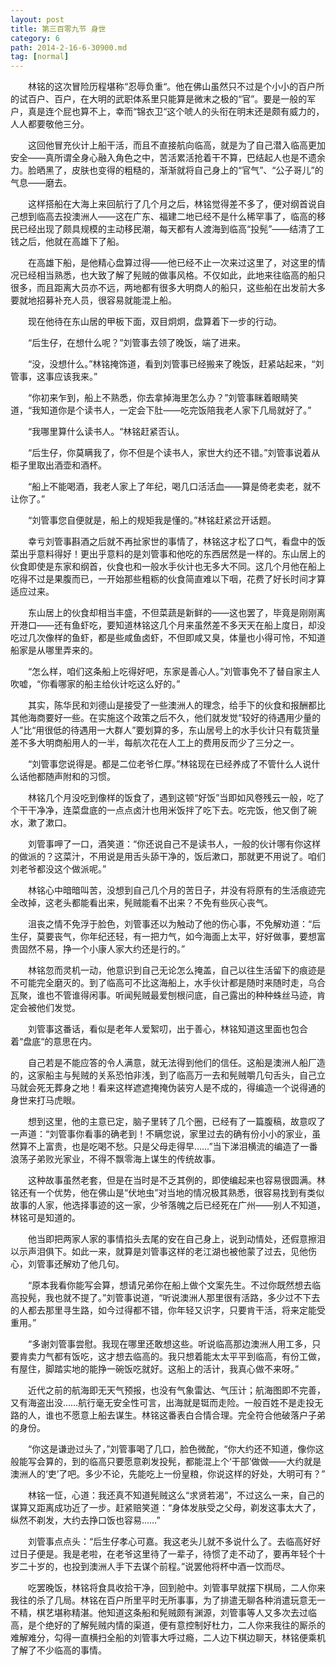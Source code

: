 ```yaml
---
layout: post
title: 第三百零九节 身世
category: 6
path: 2014-2-16-6-30900.md
tag: [normal]
---
```


　　林铭的这次冒险历程堪称“忍辱负重“。他在佛山虽然只不过是个小小的百户所的试百户、百户，在大明的武职体系里只能算是微末之极的“官”。要是一般的军户，真是连个屁也算不上，幸而“锦衣卫“这个唬人的头衔在明末还是颇有威力的，人人都要敬他三分。

　　这回他冒充伙计上船干活，而且不直接航向临高，就是为了自己潜入临高更加安全——真所谓全身心融入角色之中，苦活累活抢着干不算，巴结起人也是不遗余力。脸晒黑了，皮肤也变得的粗糙的，渐渐就将自己身上的“官气”、“公子哥儿”的气息——磨去。

　　这样搭船在大海上来回航行了几个月之后，林铭觉得差不多了，便对纲首说自己想到临高去投澳洲人——这在广东、福建二地已经不是什么稀罕事了，临高的移民已经出现了颇具规模的主动移民潮，每天都有人渡海到临高“投髡”——结清了工钱之后，他就在高雄下了船。

　　在高雄下船，是他精心盘算过得——他已经不止一次来过这里了，对这里的情况已经相当熟悉，也大致了解了髡贼的做事风格。不仅如此，此地来往临高的船只很多，而且距离大员亦不远，两地都有很多大明商人的船只，这些船在出发前大多要就地招募补充人员，很容易就能混上船。

　　现在他待在东山居的甲板下面，双目炯炯，盘算着下一步的行动。

　　“后生仔，在想什么呢？”刘管事去领了晚饭，端了进来。

　　“没，没想什么。”林铭掩饰道，看到刘管事已经搬来了晚饭，赶紧站起来，“刘管事，这事应该我来。”

　　“你初来乍到，船上不熟悉，你去拿掉海里怎么办？”刘管事眯着眼睛笑道，“我知道你是个读书人，一定会下肚——吃完饭陪我老人家下几局就好了。”

　　“我哪里算什么读书人。“林铭赶紧否认。

　　“后生仔，你莫瞒我了，你不但是个读书人，家世大约还不错。”刘管事说着从柜子里取出酒壶和酒杯。

　　“船上不能喝酒，我老人家上了年纪，喝几口活活血——算是倚老卖老，就不让你了。”

　　“刘管事您自便就是，船上的规矩我是懂的。”林铭赶紧岔开话题。

　　幸亏刘管事斟酒之后就不再扯家世的事情了，林铭这才松了口气，看盘中的饭菜出乎意料得好！更出乎意料的是刘管事和他吃的东西居然是一样的。东山居上的伙食即使是东家和纲首，伙食也和一般水手伙计也无多大不同。这几个月他在船上吃得不过是果腹而已，一开始那些粗粝的伙食简直难以下咽，花费了好长时间才算适应过来。

　　东山居上的伙食却相当丰盛，不但菜蔬是新鲜的——这也罢了，毕竟是刚刚离开港口——还有鱼虾吃，要知道林铭这几个月来虽然差不多天天在船上度日，却没吃过几次像样的鱼虾，都是些咸鱼卤虾，不但即咸又臭，体量也小得可怜，不知道船家是从哪里弄来的。

　　“怎么样，咱们这条船上吃得好吧，东家是善心人。”刘管事免不了替自家主人吹嘘，“你看哪家的船主给伙计吃这么好的。”

　　其实，陈华民和刘德山是接受了一些澳洲人的理念，给手下的伙食和报酬都比其他海商要好一些。在实施这个政策之后不久，他们就发觉“较好的待遇用少量的人”比“用很低的待遇用一大群人”要划算的多，东山居号上的水手伙计只有载货量差不多大明商船用人的一半，每航次花在人工上的费用反而少了三分之一。

　　“刘管事您说得是。都是二位老爷仁厚。”林铭现在已经养成了不管什么人说什么话他都随声附和的习惯。

　　林铭几个月没吃到像样的饭食了，遇到这顿“好饭”当即如风卷残云一般，吃了个干干净净，连菜盘底的一点点卤汁也用米饭拌了吃下去。吃完饭，他又倒了碗水，漱了漱口。

　　刘管事呷了一口，酒笑道：“你还说自己不是读书人，一般的伙计哪有你这样的做派的？这菜汁，不用说是用舌头舔干净的，饭后漱口，那就更不用说了。咱们刘老爷都没这个做派呢。”

　　林铭心中暗暗叫苦，没想到自己几个月的苦日子，并没有将原有的生活痕迹完全改掉，这老头都能看出来，髡贼能看不出来？不免有些灰心丧气。

　　沮丧之情不免浮于脸色，刘管事还以为触动了他的伤心事，不免解劝道：“后生仔，莫要丧气，你年纪还轻，有一把力气，如今海面上太平，好好做事，要想富贵固然不易，挣一个小康人家大约还是行的。”

　　林铭忽而灵机一动，他意识到自己无论怎么掩盖，自己以往生活留下的痕迹是不可能完全磨灭的。到了临高可不比这海船上，水手伙计都是随时来随时走，乌合瓦聚，谁也不管谁得闲事。听闻髡贼最爱刨根问底，自己露出的种种蛛丝马迹，肯定会被他们发觉。

　　刘管事这番话，看似是老年人爱絮叨，出于善心，林铭知道这里面也包合着“盘底“的意思在内。

　　自己若是不能应答的令人满意，就无法得到他们的信任。这船是澳洲人船厂造的，这家船主与髡贼的关系恐怕非浅，到了临高万一去和髡贼嚼几句舌头，自己立马就会死无葬身之地！看来这样遮遮掩掩伪装穷人是不成的，得编造一个说得通的身世来打马虎眼。

　　想到这里，他的主意已定，脑子里转了几个圈，已经有了一篇腹稿，故意叹了一声道：“刘管事你看事的确老到！不瞒您说，家里过去的确有份小小的家业，虽然算不上富贵，也是吃喝不愁。只是父母走得早……”当下涕泪横流的编造了一番浪荡子弟败光家业，不得不飘零海上谋生的传统故事。

　　这种故事虽然老套，但是在当时是不乏其例的，即使编起来也容易很圆满。林铭还有一个优势，他在佛山是“伏地虫”对当地的情况极其熟悉，很容易找到有类似故事的人家，他选择事迹的这一家，少爷落魄之后已经死在广州——别人不知道，林铭可是知道的。

　　他当即把两家人家的事情掐头去尾的安在自己身上，说到动情处，还假意擦泪以示声泪俱下。如此一来，就算是刘管事这样的老江湖也被他蒙了过去，见他伤心，刘管事还解劝了他几句。

　　“原本我看你能写会算，想请兄弟你在船上做个文案先生。不过你既然想去临高投髡，我也就不提了。”刘管事说道，“听说澳洲人那里很有活路，多少过不下去的人都去那里寻生路，如今过得都不错，你年轻又识字，只要肯干活，将来定能受重用。”

　　“多谢刘管事尝慰。我现在哪里还敢想这些。听说临高那边澳洲人用工多，只要肯卖力气都有饭吃，这才想去临高的。我只想着能太太平平到临高，有份工做，有屋住，脚踏实地的能挣一碗饭吃就好。这船上的活计，我真心做不来呀。”

　　近代之前的航海即无天气预报，也没有气象雷达、气压计；航海图即不完善，又有海盗出没……航行毫无安全性可言，出海就是铤而走险。一般百姓不是走投无路的人，谁也不愿意上船去谋生。林铭这番表白合情合理。完全符合他破落户子弟的身份。

　　“你这是谦逊过头了，”刘管事喝了几口，脸色微酡，“你大约还不知道，像你这般能写会算的，到的临高只要愿意剃发投髡，都能混上个‘干部’做做——大约就是澳洲人的‘吏’了吧。多少不论，先能吃上一份皇粮，你说这样的好处，大明可有？”

　　林铭一怔，心道：我还真不知道髡贼这么“求贤若渴”，不过这么一来，自己的谋算又距离成功近了一步。赶紧赔笑道：“身体发肤受之父母，剃发这事太大了，纵然不剃发，大约去挣口饭也容易……”

　　刘管事点点头：“后生仔孝心可嘉。我这老头儿就不多说什么了。去临高好好过日子便是。我是老啦，在老爷这里待了一辈子，待惯了走不动了，要再年轻个十岁二十岁的，也投到澳洲人手下去谋个前程。”说罢他将杯中酒一饮而尽。

　　吃罢晚饭，林铭将食具收拾干净，回到舱中。刘管事早就摆下棋局，二人你来我往的杀了几局。林铭在百户所里平时无所事事，为了排遣无聊各种消遣玩意无一不精，棋艺堪称精湛。他知道这条船和髡贼颇有渊源，刘管事等人又多次去过临高，是个绝好的了解髡贼内情的渠道，便有意控制好杜力，二人你来我往的厮杀的难解难分，勾得一直横扫全船的刘管事大呼过瘾，二人边下棋边聊天，林铭便乘机了解了不少临高的事情。
